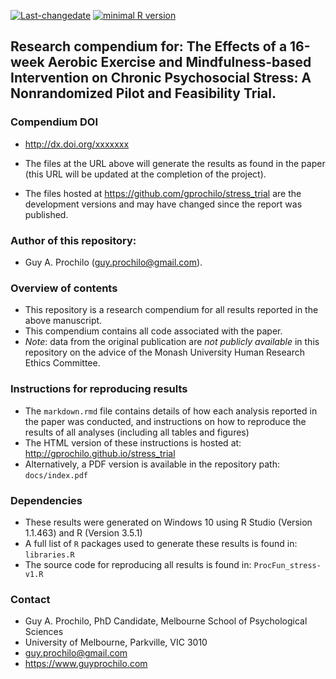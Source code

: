 <!-- rmarkdown v1 -->


[![Last-changedate](https://img.shields.io/badge/last%20change-2019--04--25-brightgreen.svg)](https://github.com/adamhsparks/rice.awd.pests/commits/master)
[![minimal R version](https://img.shields.io/badge/R%3E%3D-3.5.1-brightgreen.svg)](https://cran.r-project.org/)

## Research compendium for: The Effects of a 16-week Aerobic Exercise and Mindfulness-based Intervention on Chronic Psychosocial Stress: A Nonrandomized Pilot and Feasibility Trial.

### Compendium DOI

* http://dx.doi.org/xxxxxxx


* The files at the URL above will generate the results as found in the paper (this URL will be updated at the completion of the project).
* The files hosted at https://github.com/gprochilo/stress_trial are the development versions and may have changed since the report was published.

### Author of this repository:

* Guy A. Prochilo (guy.prochilo@gmail.com).

<!-- ### Under peer-review in:  -->
<!-- _Meta-psychology_: https://osf.io/ayuxz/ -->

### Overview of contents
* This repository is a research compendium for all results reported in the above manuscript.
* This compendium contains all code associated with the paper.
* _Note_: data from the original publication are _not publicly available_ in this repository on the advice of the Monash University Human Research Ethics Committee.

### Instructions for reproducing results

* The `markdown.rmd` file contains details of how each analysis reported in the paper was conducted, and instructions on how to reproduce the results of all analyses (including all tables and figures)
* The HTML version of these instructions is hosted at: http://gprochilo.github.io/stress_trial
* Alternatively, a PDF version is available in the repository path: `docs/index.pdf`

### Dependencies
* These results were generated on Windows 10  using R Studio (Version 1.1.463) and R (Version 3.5.1)
* A full list of `R` packages used to generate these results is found in: `libraries.R`
* The source code for reproducing all results is found in: `ProcFun_stress-v1.R`

### Contact
* Guy A. Prochilo, PhD Candidate, Melbourne School of Psychological Sciences
* University of Melbourne, Parkville, VIC 3010
* guy.prochilo@gmail.com
* https://www.guyprochilo.com
